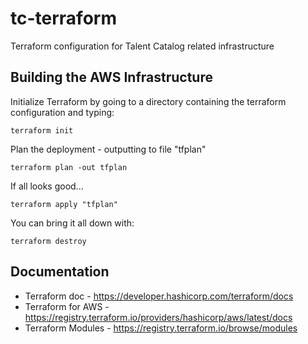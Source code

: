 # tc-terraform
Terraform configuration for Talent Catalog related infrastructure

## Building the AWS Infrastructure

Initialize Terraform by going to a directory containing the terraform configuration and typing:

```
terraform init
```

Plan the deployment - outputting to file "tfplan"
```
terraform plan -out tfplan
```

If all looks good...
```
terraform apply "tfplan"
```


You can bring it all down with:
```
terraform destroy
```

## Documentation

* Terraform doc - https://developer.hashicorp.com/terraform/docs
* Terraform for AWS - https://registry.terraform.io/providers/hashicorp/aws/latest/docs
* Terraform Modules - https://registry.terraform.io/browse/modules

